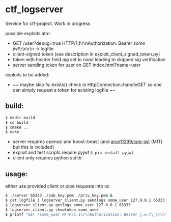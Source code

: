 # ctf_logserver
Service for ctf-project. Work in progress


possible exploits atm:
* GET /user?debug=true HTTP/1.1\r\nAuthorization: Bearer _some jwt_\r\n\r\n -> logfile
* client-signed token (see description in exploit\_client\_signed\_token.py)
* token with header field _alg_ set to _none_ leading to skipped sig verification
* server sending token for user on GET index.html?name=user


exploits to be added:
* ~~ maybe skip fs::exists() check in HttpConnection::handleGET so one can simply request a token for existing logfile ~~

## build:
```bash
$ mkdir build
$ cd build
$ cmake ..
$ make
```

* server requires openssl and boost::beast (and [arun11299/cpp-jwt](https://github.com/arun11299/cpp-jwt) (MIT) but this is included)
* exploit and test scripts require pyjwt `$ pip install pyjwt`
* client only requires python stdlib

## usage:
either use provided client or pipe requests into nc

```bash
$ ./server 65333 ./pub_key.pem ./priv_key.pem &  
$ cat logfile | logserver_client.py sendlogs some_user 127.0.0.1 65333
$ logserver_client.py getlogs some_user 127.0.0.1 65333
$ logserver_client.py showtoken some_user
$ printf "GET /some_user HTTP/1.1\r\nAuthorization: Bearer j.w.t\_\r\n\r\n" | nc 127.0.0.1 65333
```

